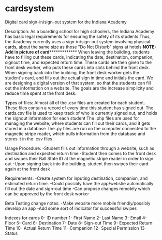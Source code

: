 # cardsystem
Digital card sign-in/sign-out system for the Indiana Academy

Description:
As a boarding school for high schoolers, the Indiana Academy has basic legal requirements for ensuring the safety of its students
Thus, the Academy currently uses a sign-in/sign-out system involving physical cards, about the same size as those "Do Not Disturb" signs at hotels
**********************NOTE: Add in picture of card***********************************
When leaving the building, students have to filling out these cards, indicating the date, destination, companion, signout time, and expected return time.
These cards are then given to the front desk worker, who puts these cards into slots behind the front desk.
When signing back into the building, the front desk worker gets the student's card, and fills out the actual sign in time and initials the card.
We are designing a digital version of that system, so that the students can fill out the information on a website.
The goals are the increase simplicity and reduce time spent at the front desk.

Types of files:
Almost all of the .csv files are created for each student. These files contain a record of every time this student has signed out.
The cards.csv file is used to keep track of who is currently signed out, and holds the signout information for each student
The .php files are used for managing the website, where students can fill out their cards, and it gets stored in a database
The .py files are run on the computer connected to the magnetic stripe reader, which pulls information from the database and stores it in the .csv files

Usage Procedure:
-Student fills out information through a website, such as destination and expected return time
-Student then comes to the front desk and swipes their Ball State ID at the magnetic stripe reader in order to sign out
-Upon signing back into the building, student then swipes their card again at the front desk

Requirements:
-Create system for inputing destination, companion, and estimated return time.
-Could possibly have the app/webstie automatically fill out the date and sign-out time
-Can propose changes remotely which can be approved by the front desk worker

Beta Testing change notes:
-Make website more mobile friendly/possibly develop an app
-Add some sort of indicator for successful swipes

Indexes for cards
0- ID number
1- First Name
2- Last Name
3- Email
4- Floor
5- Card
6- Destination
7- Date
8- Sign-out Time
9- Expected Return Time
10- Actual Return Time
11- Companion
12- Special Permission
13- Status
